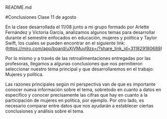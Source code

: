README.md

#Conclusiones Clase 11 de agosto 

En la clase desarrollada el 11/08 junto a mi grupo formado por Arlette Fernández y Victoria García, analizamos algunos temas para desarrollar durante el semestre enfocados en educación, mujeres y política y Taylor Swift, los cuales se pueden encontrar en el siguiente link: (https://miro.com/app/board/uXjVMuvl9zs=/?share_link_id=311829180689)

Por lo mismo y a través de las retroalimentaciones entregadas por las profesoras, llegamos a algunas conclusiones que nos permitieron seleccionar nuestro tema principal y que desarrollaremos en el trabajo: Mujeres y política. 

Las razones principales según mi perspectiva van de que es importante conocer nueva información sobre el tema, sobretodo en cuanto a datos en específico y conocer precisamente las cifras que hay en cuanto a la participación de mujeres en política, por ejemplo. Por otro lado, es necesario comparar entre datos que nos ayudarán a establecer ciertas conclusiones y análisis sobre el tema. 